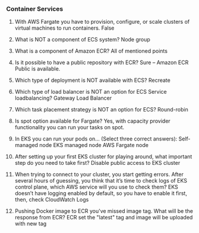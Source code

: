 ### Container Services 

1. With AWS Fargate you have to provision, configure, or scale clusters of virtual machines to run containers.
	False

2. What is NOT a component of ECS system?
	Node group

3. What is a component of Amazon ECR?
	All of mentioned points

4. Is it possible to have a public repository with ECR?
	Sure – Amazon ECR Public is available.

5. Which type of deployment is NOT available with ECS?
	Recreate

6. Which type of load balancer is NOT an option for ECS Service loadbalancing?
	Gateway Load Balancer

7. Which task placement strategy is NOT an option for ECS?
	Round-robin

8. Is spot option available for Fargate?
	Yes, with capacity provider functionality you can run your tasks on spot.

9. In EKS you can run your pods on… (Select three correct answers):
	Self-managed node
	EKS managed node
	AWS Fargate node

10. After setting up your first EKS cluster for playing around, what important step do you need to take first?
	Disable public access to EKS cluster

11. When trying to connect to your cluster, you start getting errors. After several hours of guessing, you think that it’s time to check logs of EKS control plane, which AWS service will you use to check them?
	EKS doesn’t have logging enabled by default, so you have to enable it first, then, check CloudWatch Logs

12. Pushing Docker image to ECR you've missed image tag. What will be the response from ECR?
	ECR set the "latest" tag and image will be uploaded with new tag

